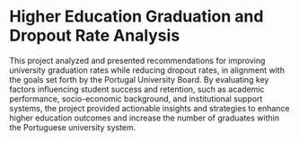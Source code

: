 # Higher Education Graduation and Dropout Rate Analysis
This project analyzed and presented recommendations for improving university graduation rates while reducing dropout rates, in alignment with the goals set forth by the Portugal University Board. By evaluating key factors influencing student success and retention, such as academic performance, socio-economic background, and institutional support systems, the project provided actionable insights and strategies to enhance higher education outcomes and increase the number of graduates within the Portuguese university system.
